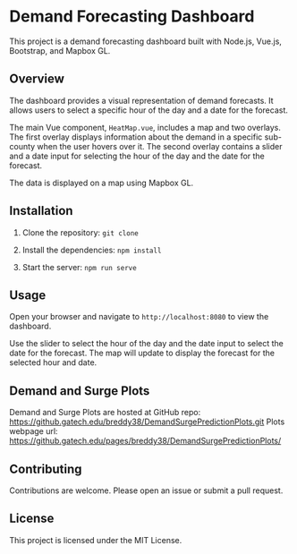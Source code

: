 # Demand Forecasting Dashboard
This project is a demand forecasting dashboard built with Node.js, Vue.js, Bootstrap, and Mapbox GL.

## Overview
The dashboard provides a visual representation of demand forecasts. It allows users to select a specific hour of the day and a date for the forecast.

The main Vue component, `HeatMap.vue`, includes a map and two overlays. The first overlay displays information about the demand in a specific sub-county when the user hovers over it. The second overlay contains a slider and a date input for selecting the hour of the day and the date for the forecast.

The data is displayed on a map using Mapbox GL.

## Installation
1. Clone the repository:
`git clone`

2. Install the dependencies:
`npm install`

3. Start the server:
`npm run serve`

## Usage

Open your browser and navigate to `http://localhost:8080` to view the dashboard.

Use the slider to select the hour of the day and the date input to select the date for the forecast. The map will update to display the forecast for the selected hour and date.

## Demand and Surge Plots 

Demand and Surge Plots are hosted at GitHub repo: https://github.gatech.edu/breddy38/DemandSurgePredictionPlots.git
Plots webpage url: https://github.gatech.edu/pages/breddy38/DemandSurgePredictionPlots/

## Contributing

Contributions are welcome. Please open an issue or submit a pull request.

## License

This project is licensed under the MIT License.
